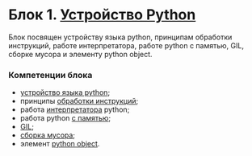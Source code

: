 # Блок 1. [Устройство Python](./blok_1/BLOCK1.md) 

Блок посвящен устройству языка python, принципам обработки инструкций, работе интерпретатора, работе python с памятью, GIL, сборке мусора и элементу python object.

### Компетенции блока

- [устройство языка python](./block1_1.md);
- принципы [обработки инструкций](./block1_2.md);
- работа [интерпретатора](./block1_3.md) python;
- работа python [с памятью](./block1_4.md);
- [GIL](./block1_5.md);
- [сборка мусора](./block1_6.md);
- элемент [python object](./block1_7.md).